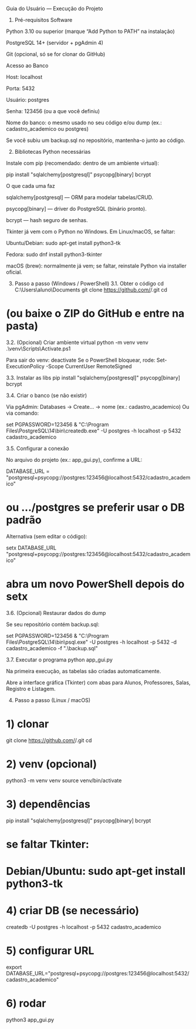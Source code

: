 Guia do Usuário — Execução do Projeto
1) Pré-requisitos
Software

Python 3.10 ou superior (marque “Add Python to PATH” na instalação)

PostgreSQL 14+ (servidor + pgAdmin 4)

Git (opcional, só se for clonar do GitHub)

Acesso ao Banco

Host: localhost

Porta: 5432

Usuário: postgres

Senha: 123456 (ou a que você definiu)

Nome do banco: o mesmo usado no seu código e/ou dump (ex.: cadastro_academico ou postgres)

Se você subiu um backup.sql no repositório, mantenha-o junto ao código.

2) Bibliotecas Python necessárias

Instale com pip (recomendado: dentro de um ambiente virtual):

pip install "sqlalchemy[postgresql]" psycopg[binary] bcrypt

O que cada uma faz

sqlalchemy[postgresql] — ORM para modelar tabelas/CRUD.

psycopg[binary] — driver do PostgreSQL (binário pronto).

bcrypt — hash seguro de senhas.

Tkinter já vem com o Python no Windows. Em Linux/macOS, se faltar:

Ubuntu/Debian: sudo apt-get install python3-tk

Fedora: sudo dnf install python3-tkinter

macOS (brew): normalmente já vem; se faltar, reinstale Python via installer oficial.

3) Passo a passo (Windows / PowerShell)
3.1. Obter o código
cd C:\Users\aluno\Documents
git clone https://github.com/<seu-usuario>/<seu-repo>.git
cd <seu-repo>
# (ou baixe o ZIP do GitHub e entre na pasta)

3.2. (Opcional) Criar ambiente virtual
python -m venv venv
.\venv\Scripts\Activate.ps1


Para sair do venv: deactivate
Se o PowerShell bloquear, rode: Set-ExecutionPolicy -Scope CurrentUser RemoteSigned

3.3. Instalar as libs
pip install "sqlalchemy[postgresql]" psycopg[binary] bcrypt

3.4. Criar o banco (se não existir)

Via pgAdmin: Databases → Create… → nome (ex.: cadastro_academico)
Ou via comando:

set PGPASSWORD=123456
& "C:\Program Files\PostgreSQL\14\bin\createdb.exe" -U postgres -h localhost -p 5432 cadastro_academico

3.5. Configurar a conexão

No arquivo do projeto (ex.: app_gui.py), confirme a URL:

DATABASE_URL = "postgresql+psycopg://postgres:123456@localhost:5432/cadastro_academico"
# ou .../postgres se preferir usar o DB padrão


Alternativa (sem editar o código):

setx DATABASE_URL "postgresql+psycopg://postgres:123456@localhost:5432/cadastro_academico"
# abra um novo PowerShell depois do setx

3.6. (Opcional) Restaurar dados do dump

Se seu repositório contém backup.sql:

set PGPASSWORD=123456
& "C:\Program Files\PostgreSQL\14\bin\psql.exe" -U postgres -h localhost -p 5432 -d cadastro_academico -f ".\backup.sql"

3.7. Executar o programa
python app_gui.py


Na primeira execução, as tabelas são criadas automaticamente.

Abre a interface gráfica (Tkinter) com abas para Alunos, Professores, Salas, Registro e Listagem.

4) Passo a passo (Linux / macOS)
# 1) clonar
git clone https://github.com/<seu-usuario>/<seu-repo>.git
cd <seu-repo>

# 2) venv (opcional)
python3 -m venv venv
source venv/bin/activate

# 3) dependências
pip install "sqlalchemy[postgresql]" psycopg[binary] bcrypt
# se faltar Tkinter:
# Debian/Ubuntu: sudo apt-get install python3-tk

# 4) criar DB (se necessário)
createdb -U postgres -h localhost -p 5432 cadastro_academico

# 5) configurar URL
export DATABASE_URL="postgresql+psycopg://postgres:123456@localhost:5432/cadastro_academico"

# 6) rodar
python3 app_gui.py
